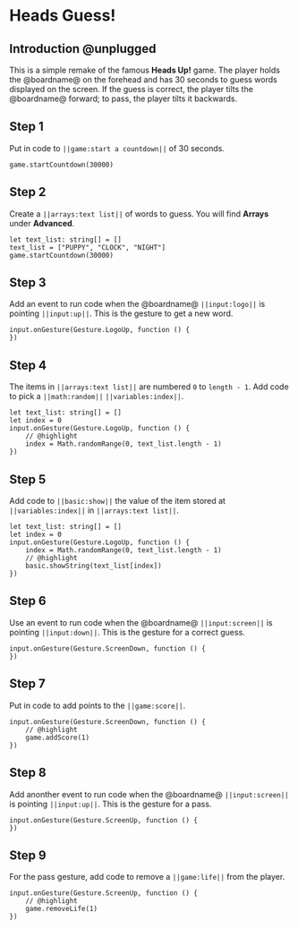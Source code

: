 # Heads Guess!

## Introduction @unplugged

This is a simple remake of the famous **Heads Up!** game. The player holds the @boardname@ on the forehead and has 30 seconds to guess words displayed on the screen.
If the guess is correct, the player tilts the @boardname@ forward; to pass, the player tilts it backwards.

## Step 1

Put in code to ``||game:start a countdown||`` of 30 seconds.

```blocks
game.startCountdown(30000)
```

## Step 2

Create a ``||arrays:text list||`` of words to guess. You will find **Arrays** under **Advanced**.

```blocks
let text_list: string[] = []
text_list = ["PUPPY", "CLOCK", "NIGHT"]
game.startCountdown(30000)
```

## Step 3

Add an event to run code when the @boardname@ ``||input:logo||`` is pointing ``||input:up||``.
This is the gesture to get a new word.

```blocks
input.onGesture(Gesture.LogoUp, function () {
})
```

## Step 4

The items in ``||arrays:text list||`` are numbered ``0`` to ``length - 1``. 
Add code to pick a ``||math:random||`` ``||variables:index||``.

```blocks
let text_list: string[] = []
let index = 0
input.onGesture(Gesture.LogoUp, function () {
    // @highlight
    index = Math.randomRange(0, text_list.length - 1)
})
```

## Step 5

Add code to ``||basic:show||`` the value of the item stored at ``||variables:index||`` in  ``||arrays:text list||``.

```blocks
let text_list: string[] = []
let index = 0
input.onGesture(Gesture.LogoUp, function () {
    index = Math.randomRange(0, text_list.length - 1)
    // @highlight
    basic.showString(text_list[index])
})
```

## Step 6

Use an event to run code when the @boardname@ ``||input:screen||`` is pointing ``||input:down||``.
This is the gesture for a correct guess.

```blocks
input.onGesture(Gesture.ScreenDown, function () {
})
```

## Step 7

Put in code to add points to the ``||game:score||``.

```blocks
input.onGesture(Gesture.ScreenDown, function () {
    // @highlight
    game.addScore(1)
})
```

## Step 8

Add anonther event to run code when the @boardname@ ``||input:screen||`` is pointing ``||input:up||``.
This is the gesture for a pass.

```blocks
input.onGesture(Gesture.ScreenUp, function () {
})
```

## Step 9

For the pass gesture, add code to remove a ``||game:life||`` from the player.

```blocks
input.onGesture(Gesture.ScreenUp, function () {
    // @highlight
    game.removeLife(1)
})
```
